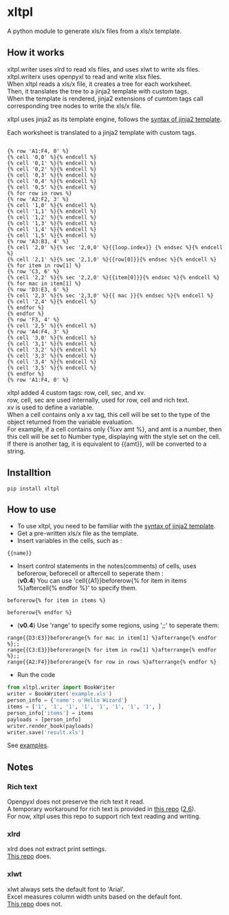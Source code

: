 
# xltpl
A python module to generate xls/x files from a xls/x template.


## How it works

xltpl.writer uses xlrd to read xls files, and uses xlwt to write xls files.  
xltpl.writerx uses openpyxl to read and write xlsx files.  
When xltpl reads a xls/x file, it creates a tree for each worksheet.  
Then, it translates the tree to a jinja2 template with custom tags.  
When the template is rendered, jinja2 extensions of cumtom tags call corresponding tree nodes to write the xls/x file.  


xltpl uses jinja2 as its template engine, follows the [syntax of jinja2 template](https://jinja.palletsprojects.com/).  

Each worksheet is translated to a jinja2 template with custom tags.  

```jinja2

{% row 'A1:F4, 0' %}
{% cell '0,0' %}{% endcell %}
{% cell '0,1' %}{% endcell %}
{% cell '0,2' %}{% endcell %}
{% cell '0,3' %}{% endcell %}
{% cell '0,4' %}{% endcell %}
{% cell '0,5' %}{% endcell %}
{% for row in rows %}
{% row 'A2:F2, 3' %}
{% cell '1,0' %}{% endcell %}
{% cell '1,1' %}{% endcell %}
{% cell '1,2' %}{% endcell %}
{% cell '1,3' %}{% endcell %}
{% cell '1,4' %}{% endcell %}
{% cell '1,5' %}{% endcell %}
{% row 'A3:B3, 4' %}
{% cell '2,0' %}{% sec '2,0,0' %}{{loop.index}} {% endsec %}{% endcell %}
{% cell '2,1' %}{% sec '2,1,0' %}{{row[0]}}{% endsec %}{% endcell %}
{% for item in row[1] %}
{% row 'C3, 6' %}
{% cell '2,2' %}{% sec '2,2,0' %}{{item[0]}}{% endsec %}{% endcell %}
{% for mac in item[1] %}
{% row 'D3:E3, 6' %}
{% cell '2,3' %}{% sec '2,3,0' %}{{ mac }}{% endsec %}{% endcell %}
{% cell '2,4' %}{% endcell %}
{% endfor %}
{% endfor %}
{% row 'F3, 4' %}
{% cell '2,5' %}{% endcell %}
{% row 'A4:F4, 3' %}
{% cell '3,0' %}{% endcell %}
{% cell '3,1' %}{% endcell %}
{% cell '3,2' %}{% endcell %}
{% cell '3,3' %}{% endcell %}
{% cell '3,4' %}{% endcell %}
{% cell '3,5' %}{% endcell %}
{% endfor %}
{% row 'A1:F4, 0' %}

```

xltpl added 4 custom tags: row, cell, sec, and xv.  
row, cell, sec are used internally, used for row, cell and rich text.  
xv is used to define a variable.   
When a cell contains only a xv tag, this cell will be set to the type of the object returned from the variable evaluation.  
For example, if a cell contains only {%xv amt %}, and amt is a number, then this cell will be set to Number type, displaying with the style set on the cell.  
If there is another tag, it is equivalent to {{amt}}, will be converted to a string.  



## Installtion

```shell
pip install xltpl
```

## How to use

*   To use xltpl, you need to be familiar with the [syntax of jinja2 template](https://jinja.palletsprojects.com/).
*   Get a pre-written xls/x file as the template.
*   Insert variables in the cells, such as : 

```jinja2
{{name}}
```
  
*   Insert control statements in the notes(comments) of cells, uses beforerow, beforecell or aftercell to seperate them :  
(**v0.4**) You can use 'cell{{A1}}beforerow{% for item in items %}aftercell{% endfor %}'  to specify them.

```jinja2
beforerow{% for item in items %}
```
```jinja2
beforerow{% endfor %}
```

*   (**v0.4**) Use 'range' to specify some regions, using ';;' to seperate them:

```jinja2
range{{D3:E3}}beforerange{% for mac in item[1] %}afterrange{% endfor %};;
range{{C3:E3}}beforerange{% for item in row[1] %}afterrange{% endfor %};;
range{{A2:F4}}beforerange{% for row in rows %}afterrange{% endfor %}
```

*   Run the code
```python
from xltpl.writer import BookWriter
writer = BookWriter('example.xls')
person_info = {'name': u'Hello Wizard'}
items = ['1', '1', '1', '1', '1', '1', '1', '1', ]
person_info['items'] = items
payloads = [person_info]
writer.render_book(payloads)
writer.save('result.xls')
```

See [examples](https://github.com/zhangyu836/python-xlsx-template/tree/master/examples).

## Notes

### Rich text

Openpyxl does not preserve the rich text it read.  
A temporary workaround for rich text is provided in [this repo](https://bitbucket.org/zhangyu836/openpyxl/) ([2.6](https://bitbucket.org/zhangyu836/openpyxl/src/2.6/)).  
For now, xltpl uses this repo to support rich text reading and writing.

### xlrd

xlrd does not extract print settings.   
[This repo](https://github.com/zhangyu836/xlrd) does. 

### xlwt
  
xlwt always sets the default font to 'Arial'.  
Excel measures column width units based on the default font.   
[This repo](https://github.com/zhangyu836/xlwt) does not.  